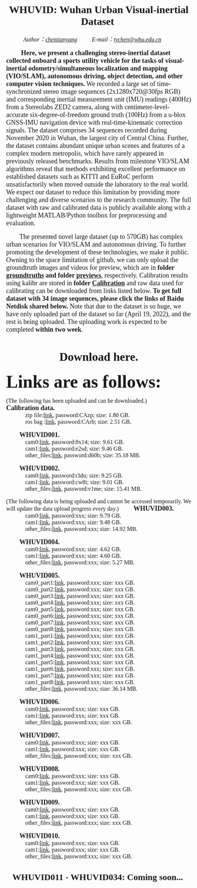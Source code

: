 # <center><font face="Times New Roman"> WHUVID: Wuhan Urban Visual-inertial Dataset </font></center>

*<center><font face="Times New Roman" size = 3> Author：[chentianyang](https://github.com/chentianyangWHU) &emsp;&emsp; E-mail：tychen@whu.edu.cn &emsp;&emsp; </center>*

&emsp; &emsp;<font face="Times New Roman" size = 4> **Here, we present a challenging stereo-inertial dataset collected onboard a sports utility vehicle for the tasks of visual-inertial odometry/simultaneous localization and mapping (VIO/SLAM), autonomous driving, object detection, and other computer vision techniques.** We recorded a large set of time-synchronized stereo image sequences (2x1280x720@30fps RGB) and corresponding inertial measurement unit (IMU) readings (400Hz) from a Stereolabs ZED2 camera, along with centimeter-level-accurate six-degree-of-freedom ground truth (100Hz) from a u-blox GNSS-IMU navigation device with real-time-kinematic correction signals. The dataset comprises 34 sequences recorded during November 2020 in Wuhan, the largest city of Central China. Further, the dataset contains abundant unique urban scenes and features of a complex modern metropolis, which have rarely appeared in previously released benchmarks. Results from milestone VIO/SLAM algorithms reveal that methods exhibiting excellent performance on established datasets such as KITTI and EuRoC perform unsatisfactorily when moved outside the laboratory to the real world. We expect our dataset to reduce this limitation by providing more challenging and diverse scenarios to the research community. The full dataset with raw and calibrated data is publicly available along with a lightweight MATLAB/Python toolbox for preprocessing and evaluation.</font>

&emsp;&emsp; <font face="Times New Roman" size = 4>The presented novel large dataset (up to 570GB) has complex urban scenarios for VIO/SLAM and autonomous driving. To further promoting the development of these technologies, we make it public. Owning to the space limitation of github, we can only upload the groundtruth images and videos for preview, which are in **folder [groundtruths](https://github.com/chentianyangWHU/WHUVID/groundtruths) and folder [previews](https://github.com/chentianyangWHU/WHUVID/previews)**, respectively. Calibration results using kalibr are stored in **folder [Calibration](https://github.com/chentianyangWHU/WHUVID/Calibration)** and raw data used for calibrating can be downloaded from links listed below. **To get full dataset with 34 image sequences, please click the links of Baidu Netdisk shared below.** Note that due to the dataset is so huge, we have only uploaded part of the dataset so far (April 19, 2022), and the rest is being uploaded. The uploading work is expected to be completed **within two week**.</font>

  
# <center><font face="Times New Roman"> Download here.</font></center>
<font face="Times New Roman" size = 8>**Links are as follows:**</font>  
  
  (The following has been uploaded and can be downloaded.)
&emsp;&emsp; <font face="Times New Roman" size = 4>**Calibration data.**</font>  
  &emsp;&emsp;&emsp; <font face="Times New Roman" size = 3>zip file:[link](https://pan.baidu.com/s/1vEJYteSgoEzjKjSE4Ae2xg), password:CAzp; size: 1.80 GB.</font>  
  &emsp;&emsp;&emsp; <font face="Times New Roman" size = 3>ros bag :[link](https://pan.baidu.com/s/1oRQV3-NHgUUnmmwHgttKJQ), password:CArb; size: 2.51 GB.</font>  

&emsp;&emsp; <font face="Times New Roman" size = 4>**WHUVID001.**</font>  
  &emsp;&emsp;&emsp; <font face="Times New Roman" size = 3>cam0:[link](https://pan.baidu.com/s/1ah8hkRhkWkwY22kD_v4ofA), password:8x14; size: 9.61 GB.</font>  
  &emsp;&emsp;&emsp; <font face="Times New Roman" size = 3>cam1:[link](https://pan.baidu.com/s/1MdXfC-LKP6djzQ1WgHoW0A), password:e2sd; size: 9.46 GB.</font>  
  &emsp;&emsp;&emsp; <font face="Times New Roman" size = 3>other_files:[link](https://pan.baidu.com/s/1encX6-eBbM0-lyRI5WkcTA), password:d60b; size: 35.18 MB.</font>  

&emsp;&emsp; <font face="Times New Roman" size = 4>**WHUVID002.**</font>  
  &emsp;&emsp;&emsp; <font face="Times New Roman" size = 3>cam0:[link](https://pan.baidu.com/s/1plinLkG-7ff8IbyQa5e5Rw), password:t3du; size: 9.25 GB.</font>  
  &emsp;&emsp;&emsp; <font face="Times New Roman" size = 3>cam1:[link](https://pan.baidu.com/s/1piuU9i9hbMczcb3U-A-w0w), password:cw8i; size: 9.01 GB.</font>  
  &emsp;&emsp;&emsp; <font face="Times New Roman" size = 3>other_files:[link](https://pan.baidu.com/s/15KXPY02h1EHDfG20xGSRig), password:v1me; size: 15.41 MB.</font>  

  (The following data is being uploaded and cannot be accessed temporarily. We will update the data upload progress every day.)
&emsp;&emsp; <font face="Times New Roman" size = 4>**WHUVID003.**</font>  
  &emsp;&emsp;&emsp; <font face="Times New Roman" size = 3>cam0:[link](), password:xxx; size: 9.79 GB.</font>  
  &emsp;&emsp;&emsp; <font face="Times New Roman" size = 3>cam1:[link](), password:xxx; size: 9.48 GB.</font>  
  &emsp;&emsp;&emsp; <font face="Times New Roman" size = 3>other_files:[link](), password:xxx; size: 14.92 MB.</font>  

&emsp;&emsp; <font face="Times New Roman" size = 4>**WHUVID004.**</font>  
  &emsp;&emsp;&emsp; <font face="Times New Roman" size = 3>cam0:[link](), password:xxx; size: 4.62 GB.</font>  
  &emsp;&emsp;&emsp; <font face="Times New Roman" size = 3>cam1:[link](), password:xxx; size: 4.60 GB.</font>  
  &emsp;&emsp;&emsp; <font face="Times New Roman" size = 3>other_files:[link](), password:xxx; size: 5.27 MB.</font>  

&emsp;&emsp; <font face="Times New Roman" size = 4>**WHUVID005.**</font>  
  &emsp;&emsp;&emsp; <font face="Times New Roman" size = 3>cam0_part1:[link](), password:xxx; size: xxx GB.</font>  
  &emsp;&emsp;&emsp; <font face="Times New Roman" size = 3>cam0_part2:[link](), password:xxx; size: xxx GB.</font>  
  &emsp;&emsp;&emsp; <font face="Times New Roman" size = 3>cam0_part3:[link](), password:xxx; size: xxx GB.</font>  
  &emsp;&emsp;&emsp; <font face="Times New Roman" size = 3>cam0_part4:[link](), password:xxx; size: xxx GB.</font>  
  &emsp;&emsp;&emsp; <font face="Times New Roman" size = 3>cam0_part5:[link](), password:xxx; size: xxx GB.</font>  
  &emsp;&emsp;&emsp; <font face="Times New Roman" size = 3>cam0_part6:[link](), password:xxx; size: xxx GB.</font>  
  &emsp;&emsp;&emsp; <font face="Times New Roman" size = 3>cam0_part7:[link](), password:xxx; size: xxx GB.</font>  
  &emsp;&emsp;&emsp; <font face="Times New Roman" size = 3>cam0_part8:[link](), password:xxx; size: xxx GB.</font>  
  &emsp;&emsp;&emsp; <font face="Times New Roman" size = 3>cam1_part1:[link](), password:xxx; size: xxx GB.</font>  
  &emsp;&emsp;&emsp; <font face="Times New Roman" size = 3>cam1_part2:[link](), password:xxx; size: xxx GB.</font>  
  &emsp;&emsp;&emsp; <font face="Times New Roman" size = 3>cam1_part3:[link](), password:xxx; size: xxx GB.</font>  
  &emsp;&emsp;&emsp; <font face="Times New Roman" size = 3>cam1_part4:[link](), password:xxx; size: xxx GB.</font>  
  &emsp;&emsp;&emsp; <font face="Times New Roman" size = 3>cam1_part5:[link](), password:xxx; size: xxx GB.</font>  
  &emsp;&emsp;&emsp; <font face="Times New Roman" size = 3>cam1_part6:[link](), password:xxx; size: xxx GB.</font>  
  &emsp;&emsp;&emsp; <font face="Times New Roman" size = 3>cam1_part7:[link](), password:xxx; size: xxx GB.</font>  
  &emsp;&emsp;&emsp; <font face="Times New Roman" size = 3>cam1_part8:[link](), password:xxx; size: xxx GB.</font>  
  &emsp;&emsp;&emsp; <font face="Times New Roman" size = 3>other_files:[link](), password:xxx; size: 36.14 MB.</font>  

&emsp;&emsp; <font face="Times New Roman" size = 4>**WHUVID006.**</font>  
  &emsp;&emsp;&emsp; <font face="Times New Roman" size = 3>cam0:[link](), password:xxx; size: xxx GB.</font>  
  &emsp;&emsp;&emsp; <font face="Times New Roman" size = 3>cam1:[link](), password:xxx; size: xxx GB.</font>  
  &emsp;&emsp;&emsp; <font face="Times New Roman" size = 3>other_files:[link](), password:xxx; size: xxx GB.</font>  

&emsp;&emsp; <font face="Times New Roman" size = 4>**WHUVID007.**</font>  
  &emsp;&emsp;&emsp; <font face="Times New Roman" size = 3>cam0:[link](), password:xxx; size: xxx GB.</font>  
  &emsp;&emsp;&emsp; <font face="Times New Roman" size = 3>cam1:[link](), password:xxx; size: xxx GB.</font>  
  &emsp;&emsp;&emsp; <font face="Times New Roman" size = 3>other_files:[link](), password:xxx; size: xxx GB.</font>  

&emsp;&emsp; <font face="Times New Roman" size = 4>**WHUVID008.**</font>  
  &emsp;&emsp;&emsp; <font face="Times New Roman" size = 3>cam0:[link](), password:xxx; size: xxx GB.</font>  
  &emsp;&emsp;&emsp; <font face="Times New Roman" size = 3>cam1:[link](), password:xxx; size: xxx GB.</font>  
  &emsp;&emsp;&emsp; <font face="Times New Roman" size = 3>other_files:[link](), password:xxx; size: xxx GB.</font>  

&emsp;&emsp; <font face="Times New Roman" size = 4>**WHUVID009.**</font>  
  &emsp;&emsp;&emsp; <font face="Times New Roman" size = 3>cam0:[link](), password:xxx; size: xxx GB.</font>  
  &emsp;&emsp;&emsp; <font face="Times New Roman" size = 3>cam1:[link](), password:xxx; size: xxx GB.</font>  
  &emsp;&emsp;&emsp; <font face="Times New Roman" size = 3>other_files:[link](), password:xxx; size: xxx GB.</font>  

&emsp;&emsp; <font face="Times New Roman" size = 4>**WHUVID010.**</font>  
  &emsp;&emsp;&emsp; <font face="Times New Roman" size = 3>cam0:[link](), password:xxx; size: xxx GB.</font>  
  &emsp;&emsp;&emsp; <font face="Times New Roman" size = 3>cam1:[link](), password:xxx; size: xxx GB.</font>  
  &emsp;&emsp;&emsp; <font face="Times New Roman" size = 3>other_files:[link](), password:xxx; size: xxx GB.</font>  



## <center><font face="Times New Roman"> WHUVID011 - WHUVID034: Coming soon... </font></center>
